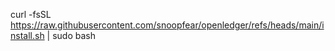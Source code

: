 curl -fsSL https://raw.githubusercontent.com/snoopfear/openledger/refs/heads/main/install.sh | sudo bash
